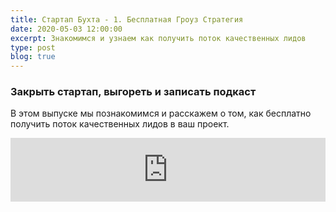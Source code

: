 ```yaml
---
title: Стартап Бухта - 1. Бесплатная Гроуз Стратегия
date: 2020-05-03 12:00:00
excerpt: Знакомимся и узнаем как получить поток качественных лидов
type: post
blog: true
---
```


<ListenLinks
anchor="https://anchor.fm/startup-bay/episodes/ep-edibvq/a-a23g65i"
spotify="https://open.spotify.com/episode/1Mr6P6uQenxY4jQlU4LJ1Q"
yandex="https://music.yandex.ru/album/10631985/track/65619807"
rss="https://anchor.fm/s/1f797fec/podcast/rss"/>

### Закрыть стартап, выгореть и записать подкаст

В этом выпуске мы познакомимся и расскажем о том, как бесплатно получить поток качественных лидов в ваш проект.

<iframe src="https://anchor.fm/startup-bay/embed" height="102px" width="100%" frameborder="0" scrolling="no"></iframe>

<!-- <div class="home" style="padding: 0px;">
<div class="hero" style="padding: 0px;">
<p class="action">
<a href="#" class="nav-link action-button" target="_blank">
  Слушать тут
</a>
<a href="#" class="nav-link action-button" target="_blank">
  Слушать там
</a>
</p>
</div>
</div> -->

